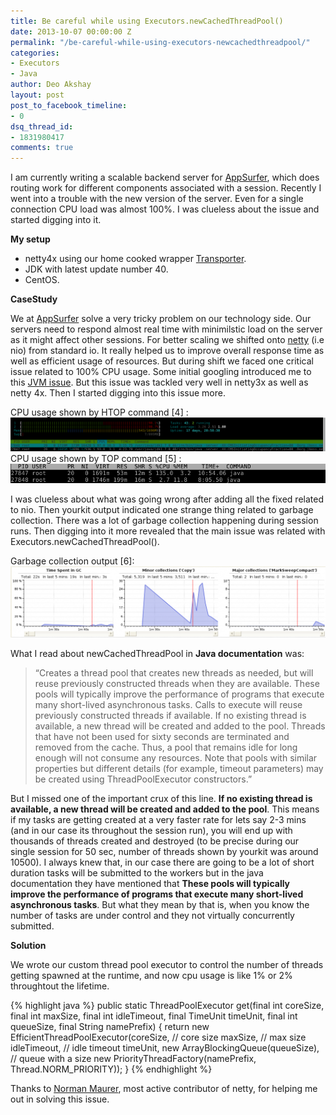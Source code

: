 ```yaml
---
title: Be careful while using Executors.newCachedThreadPool()
date: 2013-10-07 00:00:00 Z
permalink: "/be-careful-while-using-executors-newcachedthreadpool/"
categories:
- Executors
- Java
author: Deo Akshay
layout: post
post_to_facebook_timeline:
- 0
dsq_thread_id:
- 1831980417
comments: true
---
```


I am currently writing a scalable backend server for <a href="http://appsurfer.com" title="AppSurfer" target="_blank">AppSurfer</a>, which does routing work for different components associated with a session. Recently I went into a trouble with the new version of the server. Even for a single connection CPU load was almost 100%. I was clueless about the issue and started digging into it. 

**My setup**

* netty4x using our home cooked wrapper <a href="http://rainingclouds.github.com/transporter" title="Transporter" target="_blank">Transporter</a>.  
* JDK with latest update number 40.  
* CentOS. 

**CaseStudy**

We at [AppSurfer][1] solve a very tricky problem on our technology side. Our servers need to respond almost real time with minimilstic load on the server as it might affect other sessions. For better scaling we shifted onto [netty][2] (i.e nio) from standard io. It really helped us to improve overall response time as well as efficient usage of resources. But during shift we faced one critical issue related to 100% CPU usage. Some initial googling introduced me to this [JVM issue][3]. But this issue was tackled very well in netty3x as well as netty 4x. Then I started digging into this issue more.

CPU usage shown by HTOP command \[4\] :  
![](/public/images/Screenshot-from-2013-09-28-210624-1024x110.png)
CPU usage shown by TOP command \[5\] : 
![](/public/images/Screenshot-from-2013-09-28-211248.png)

I was clueless about what was going wrong after adding all the fixed related to nio. Then yourkit output indicated one strange thing related to garbage collection. There was a lot of garbage collection happening during session runs. Then digging into it more revealed that the main issue was related with Executors.newCachedThreadPool(). 

Garbage collection output \[6\]: 
![](/public/images/Screenshot-from-2013-10-06-233615-1024x231.png)

What I read about newCachedThreadPool in **Java documentation** was:

> &#8220;Creates a thread pool that creates new threads as needed, but will reuse previously constructed threads when they are available. These pools will typically improve the performance of programs that execute many short-lived asynchronous tasks. Calls to execute will reuse previously constructed threads if available. If no existing thread is available, a new thread will be created and added to the pool. Threads that have not been used for sixty seconds are terminated and removed from the cache. Thus, a pool that remains idle for long enough will not consume any resources. Note that pools with similar properties but different details (for example, timeout parameters) may be created using ThreadPoolExecutor constructors.&#8221; 

But I missed one of the important crux of this line. **If no existing thread is available, a new thread will be created and added to the pool**. This means if my tasks are getting created at a very faster rate for lets say 2-3 mins (and in our case its throughout the session run), you will end up with thousands of threads created and destroyed (to be precise during our single session for 50 sec, number of threads shown by yourkit was around 10500). I always knew that, in our case there are going to be a lot of short duration tasks will be submitted to the workers but in the java documentation they have mentioned that **These pools will typically improve the performance of programs that execute many short-lived asynchronous tasks**. But what they mean by that is, when you know the number of tasks are under control and they not virtually concurrently submitted. 

**Solution**

We wrote our custom thread pool executor to control the number of threads getting spawned at the runtime, and now cpu usage is like 1% or 2% throughtout the lifetime. 

{% highlight java %}
public static ThreadPoolExecutor get(final int coreSize, final int maxSize, final int idleTimeout, final TimeUnit timeUnit, final int queueSize, final String namePrefix) {
    return new EfficientThreadPoolExecutor(coreSize, // core size
            maxSize, // max size
            idleTimeout, // idle timeout
            timeUnit,
            new ArrayBlockingQueue(queueSize), // queue with a size
            new PriorityThreadFactory(namePrefix, Thread.NORM_PRIORITY));
}
{% endhighlight %}    

Thanks to [Norman Maurer][7], most active contributor of netty, for helping me out in solving this issue.

 [1]: http://appsurfer.com
 [2]: http://netty.org
 [3]: http://bugs.sun.com/view_bug.do?bug_id=6403933
 [4]: /images/Screenshot-from-2013-09-28-210624.png
 [5]: /images/Screenshot-from-2013-09-28-211248.png
 [6]: /images/Screenshot-from-2013-10-06-233615.png
 [7]: https://github.com/normanmaurer
